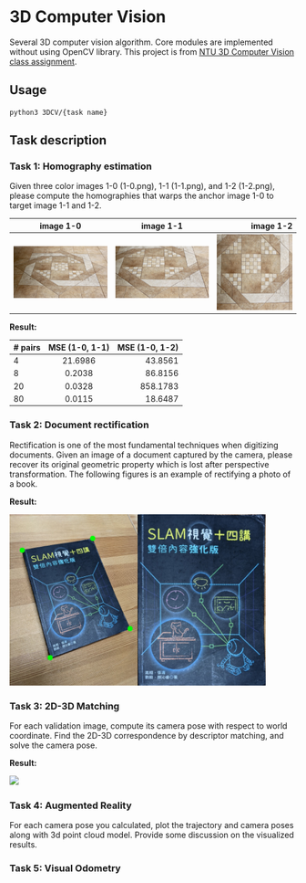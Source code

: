 # 3D Computer Vision

Several 3D computer vision algorithm. Core modules are implemented without using OpenCV library.
This project is from [NTU 3D Computer Vision class assignment](https://sites.google.com/view/3dcv2021/home?authuser=0).

## Usage

```
python3 3DCV/{task name}
```

## Task description

### Task 1: Homography estimation

Given three color images 1-0 (1-0.png), 1-1 (1-1.png), and 1-2 (1-2.png), please compute the homographies that warps the anchor image 1-0 to target image 1-1 and 1-2.

| image 1-0                   |          image 1-1          |                   image 1-2 |
| --------------------------- | :-------------------------: | --------------------------: |
| ![result](./result/1-0.png) | ![result](./result/1-1.png) | ![result](./result/1-2.png) |

**Result:**

| # pairs | MSE (1-0, 1-1) | MSE (1-0, 1-2) |
| ------- | :------------: | -------------: |
| 4       |    21.6986     |        43.8561 |
| 8       |     0.2038     |        86.8156 |
| 20      |     0.0328     |       858.1783 |
| 80      |     0.0115     |        18.6487 |

### Task 2: Document rectification

Rectification is one of the most fundamental techniques when digitizing documents. Given an image of a
document captured by the camera, please recover its original geometric property which is lost after perspective transformation. The following figures is an example of rectifying a photo of a book.

**Result:**

<img src="./result/1-3.jpg" height="300">

### Task 3: 2D-3D Matching

For each validation image, compute its camera pose with respect to world coordinate.
Find the 2D-3D correspondence by descriptor matching, and solve the camera pose.

**Result:**

<img src="./result/1-4.png" height="400">

### Task 4: Augmented Reality

For each camera pose you calculated, plot the trajectory and camera poses along with
3d point cloud model. Provide some discussion on the visualized results.

### Task 5: Visual Odometry
